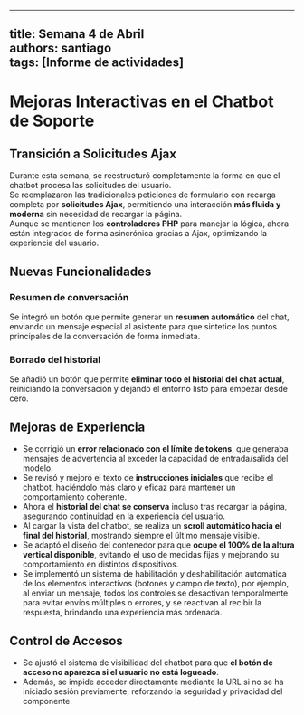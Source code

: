
---
title: Semana 4 de Abril  
authors: santiago  
tags: [Informe de actividades]  
---

# Mejoras Interactivas en el Chatbot de Soporte

## Transición a Solicitudes Ajax

Durante esta semana, se reestructuró completamente la forma en que el chatbot procesa las solicitudes del usuario.  
Se reemplazaron las tradicionales peticiones de formulario con recarga completa por **solicitudes Ajax**, permitiendo una interacción **más fluida y moderna** sin necesidad de recargar la página.  
Aunque se mantienen los **controladores PHP** para manejar la lógica, ahora están integrados de forma asincrónica gracias a Ajax, optimizando la experiencia del usuario.

## Nuevas Funcionalidades

### Resumen de conversación

Se integró un botón que permite generar un **resumen automático** del chat, enviando un mensaje especial al asistente para que sintetice los puntos principales de la conversación de forma inmediata.

### Borrado del historial

Se añadió un botón que permite **eliminar todo el historial del chat actual**, reiniciando la conversación y dejando el entorno listo para empezar desde cero.

## Mejoras de Experiencia

- Se corrigió un **error relacionado con el límite de tokens**, que generaba mensajes de advertencia al exceder la capacidad de entrada/salida del modelo.
- Se revisó y mejoró el texto de **instrucciones iniciales** que recibe el chatbot, haciéndolo más claro y eficaz para mantener un comportamiento coherente.
- Ahora el **historial del chat se conserva** incluso tras recargar la página, asegurando continuidad en la experiencia del usuario.
- Al cargar la vista del chatbot, se realiza un **scroll automático hacia el final del historial**, mostrando siempre el último mensaje visible.
- Se adaptó el diseño del contenedor para que **ocupe el 100% de la altura vertical disponible**, evitando el uso de medidas fijas y mejorando su comportamiento en distintos dispositivos.
- Se implementó un sistema de habilitación y deshabilitación automática de los elementos interactivos (botones y campo de texto), por ejemplo, al enviar un mensaje, todos los controles se desactivan temporalmente para evitar envíos múltiples o errores, y se reactivan al recibir la respuesta, brindando una experiencia más ordenada.

## Control de Accesos

- Se ajustó el sistema de visibilidad del chatbot para que **el botón de acceso no aparezca si el usuario no está logueado**.
- Además, se impide acceder directamente mediante la URL si no se ha iniciado sesión previamente, reforzando la seguridad y privacidad del componente.
